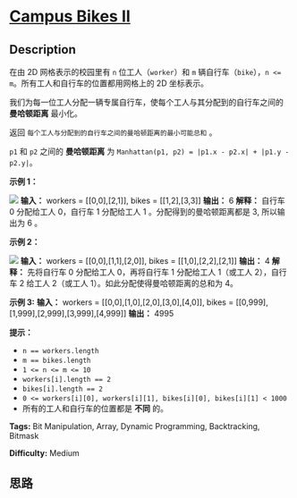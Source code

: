 # [Campus Bikes II][title]

## Description

在由 2D 网格表示的校园里有 `n` 位工人（`worker`）和 `m` 辆自行车（`bike`），`n <= m`。所有工人和自行车的位置都用网格上的
2D 坐标表示。

我们为每一位工人分配一辆专属自行车，使每个工人与其分配到的自行车之间的 **曼哈顿距离** 最小化。

返回 `每个工人与分配到的自行车之间的曼哈顿距离的最小可能总和` 。

`p1` 和 `p2` 之间的 **曼哈顿距离** 为 `Manhattan(p1, p2) = |p1.x - p2.x| + |p1.y -
p2.y|`。



**示例 1：**

![](https://assets.leetcode.com/uploads/2019/03/06/1261_example_1_v2.png)
            **输入：** workers = [[0,0],[2,1]], bikes = [[1,2],[3,3]]    **输出：** 6    **解释：**    自行车 0 分配给工人 0，自行车 1 分配给工人 1 。分配得到的曼哈顿距离都是 3, 所以输出为 6 。    

**示例 2：**

![](https://assets.leetcode.com/uploads/2019/03/06/1261_example_2_v2.png)
            **输入：** workers = [[0,0],[1,1],[2,0]], bikes = [[1,0],[2,2],[2,1]]    **输出：** 4    **解释：**    先将自行车 0 分配给工人 0，再将自行车 1 分配给工人 1（或工人 2），自行车 2 给工人 2（或工人 1）。如此分配使得曼哈顿距离的总和为 4。    

**示例 3:**
            **输入：** workers = [[0,0],[1,0],[2,0],[3,0],[4,0]], bikes = [[0,999],[1,999],[2,999],[3,999],[4,999]]    **输出：** 4995    



**提示：**

  * `n == workers.length`
  * `m == bikes.length`
  * `1 <= n <= m <= 10`
  * `workers[i].length == 2`
  * `bikes[i].length == 2`
  * `0 <= workers[i][0], workers[i][1], bikes[i][0], bikes[i][1] < 1000`
  * 所有的工人和自行车的位置都是 **不同**  的。


**Tags:** Bit Manipulation, Array, Dynamic Programming, Backtracking, Bitmask

**Difficulty:** Medium

## 思路

[title]: https://leetcode-cn.com/problems/campus-bikes-ii
